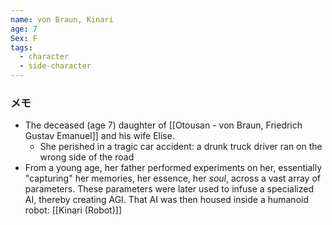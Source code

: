 ```yaml
---
name: von Braun, Kinari
age: 7
Sex: F
tags:
  - character
  - side-character
---
```

### メモ
- The deceased (age 7) daughter of [[Otousan - von Braun, Friedrich Gustav Emanuel]] and his wife Elise.
	- She perished in a tragic car accident: a drunk truck driver ran on the wrong side of the road
- From a young age, her father performed experiments on her, essentially "capturing" her memories, her essence, her *soul*, across a vast array of parameters. These parameters were later used to infuse a specialized AI, thereby creating AGI. That AI was then housed inside a humanoid robot: [[Kinari (Robot)]]